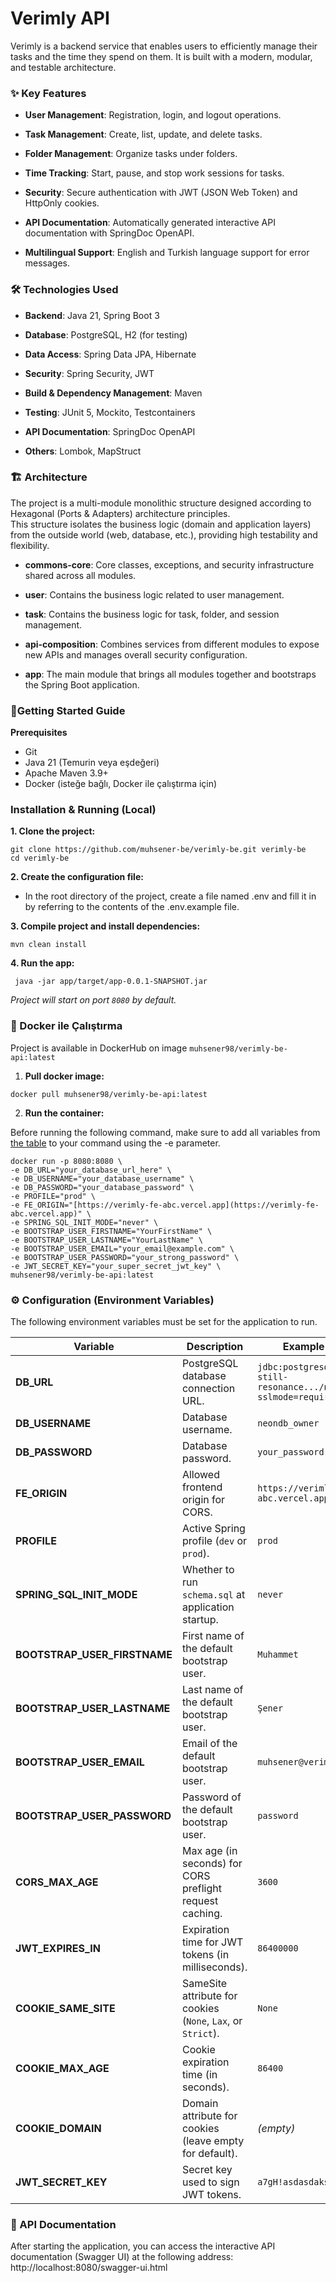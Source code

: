 # **Verimly API**

Verimly is a backend service that enables users to efficiently manage their tasks and the time they spend on them. It is built with a modern, modular, and testable architecture.

### **✨ Key Features**
- **User Management**: Registration, login, and logout operations.

- **Task Management**: Create, list, update, and delete tasks.

- **Folder Management**: Organize tasks under folders.

- **Time Tracking**: Start, pause, and stop work sessions for tasks.

- **Security**: Secure authentication with JWT (JSON Web Token) and HttpOnly cookies.

- **API Documentation**: Automatically generated interactive API documentation with SpringDoc OpenAPI.

- **Multilingual Support**: English and Turkish language support for error messages.


### **🛠️ Technologies Used**
- **Backend**: Java 21, Spring Boot 3

- **Database**: PostgreSQL, H2 (for testing)

- **Data Access**: Spring Data JPA, Hibernate

- **Security**: Spring Security, JWT

- **Build & Dependency Management**: Maven

- **Testing**: JUnit 5, Mockito, Testcontainers

- **API Documentation**: SpringDoc OpenAPI

- **Others**: Lombok, MapStruct


### **🏗️ Architecture**

The project is a multi-module monolithic structure designed according to Hexagonal (Ports & Adapters) architecture principles.  
This structure isolates the business logic (domain and application layers) from the outside world (web, database, etc.), providing high testability and flexibility.

- **commons-core**: Core classes, exceptions, and security infrastructure shared across all modules.

- **user**: Contains the business logic related to user management.

- **task**: Contains the business logic for task, folder, and session management.

- **api-composition**: Combines services from different modules to expose new APIs and manages overall security configuration.

- **app**: The main module that brings all modules together and bootstraps the Spring Boot application.


### **🚀Getting Started Guide**
**Prerequisites**

- Git
- Java 21 (Temurin veya eşdeğeri)
- Apache Maven 3.9+
- Docker (isteğe bağlı, Docker ile çalıştırma için)

### **Installation & Running (Local)**
**1. Clone the project:**

  ```
  git clone https://github.com/muhsener-be/verimly-be.git verimly-be
  cd verimly-be
  ```

**2. Create the configuration file:**
* In the root directory of the project, create a file named .env and fill it in by referring to the contents of the .env.example file.

**3. Compile project and install dependencies:**

  ```
  mvn clean install
  ```


**4. Run the app:**

```
 java -jar app/target/app-0.0.1-SNAPSHOT.jar
```
_Project will start on port `8080` by default._


### 🐳 Docker ile Çalıştırma
Project is available in DockerHub on image `muhsener98/verimly-be-api:latest`

1. **Pull docker image:**

```
docker pull muhsener98/verimly-be-api:latest
```


2. **Run the container:**

Before running the following command, make sure to add all variables from [the table](#-configuration-environment-variables) to your command using the -e parameter.
```
docker run -p 8080:8080 \
-e DB_URL="your_database_url_here" \
-e DB_USERNAME="your_database_username" \
-e DB_PASSWORD="your_database_password" \
-e PROFILE="prod" \
-e FE_ORIGIN="[https://verimly-fe-abc.vercel.app](https://verimly-fe-abc.vercel.app)" \
-e SPRING_SQL_INIT_MODE="never" \
-e BOOTSTRAP_USER_FIRSTNAME="YourFirstName" \
-e BOOTSTRAP_USER_LASTNAME="YourLastName" \
-e BOOTSTRAP_USER_EMAIL="your_email@example.com" \
-e BOOTSTRAP_USER_PASSWORD="your_strong_password" \
-e JWT_SECRET_KEY="your_super_secret_jwt_key" \
muhsener98/verimly-be-api:latest
```

### ⚙️ Configuration (Environment Variables)
The following environment variables must be set for the application to run.

| Variable                   | Description                                                        | Example Value                                                  |
|-----------------------------|--------------------------------------------------------------------|----------------------------------------------------------------|
| **DB_URL**                  | PostgreSQL database connection URL.                               | `jdbc:postgresql://ep-still-resonance.../neondb?sslmode=require` |
| **DB_USERNAME**             | Database username.                                                 | `neondb_owner`                                                 |
| **DB_PASSWORD**             | Database password.                                                 | `your_password`                                                |
| **FE_ORIGIN**               | Allowed frontend origin for CORS.                                  | `https://verimly-fe-abc.vercel.app`                            |
| **PROFILE**                 | Active Spring profile (`dev` or `prod`).                           | `prod`                                                         |
| **SPRING_SQL_INIT_MODE**    | Whether to run `schema.sql` at application startup.                | `never`                                                        |
| **BOOTSTRAP_USER_FIRSTNAME**| First name of the default bootstrap user.                          | `Muhammet`                                                     |
| **BOOTSTRAP_USER_LASTNAME** | Last name of the default bootstrap user.                           | `Şener`                                                        |
| **BOOTSTRAP_USER_EMAIL**    | Email of the default bootstrap user.                               | `muhsener@verimly.com`                                         |
| **BOOTSTRAP_USER_PASSWORD** | Password of the default bootstrap user.                            | `password`                                                     |
| **CORS_MAX_AGE**            | Max age (in seconds) for CORS preflight request caching.           | `3600`                                                         |
| **JWT_EXPIRES_IN**          | Expiration time for JWT tokens (in milliseconds).                  | `86400000`                                                     |
| **COOKIE_SAME_SITE**        | SameSite attribute for cookies (`None`, `Lax`, or `Strict`).       | `None`                                                         |
| **COOKIE_MAX_AGE**          | Cookie expiration time (in seconds).                               | `86400`                                                        |
| **COOKIE_DOMAIN**           | Domain attribute for cookies (leave empty for default).             | *(empty)*                                                      |
| **JWT_SECRET_KEY**          | Secret key used to sign JWT tokens.                                | `a7gH!asdasdaksjdaksd1234`                                     |


### **📖 API Documentation**
After starting the application, you can access the interactive API documentation (Swagger UI) at the following address:
http://localhost:8080/swagger-ui.html
